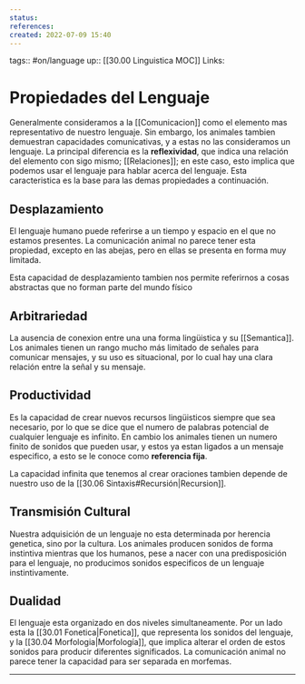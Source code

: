 ```yaml
---
status:
references:
created: 2022-07-09 15:40
---
```

tags:: #on/language 
up:: [[30.00 Linguistica MOC]]
Links: 
# Propiedades del Lenguaje
Generalmente consideramos a la [[Comunicacion]] como el elemento mas representativo de nuestro lenguaje. Sin embargo, los animales tambien demuestran capacidades comunicativas, y a estas no las consideramos un lenguaje. La principal diferencia es la **reflexividad**, que indica una relación del elemento con sigo mismo; [[Relaciones]]; en este caso, esto implica que podemos usar el lenguaje para hablar acerca del lenguaje. Esta caracteristica es la base para las demas propiedades a continuación.

## Desplazamiento
El lenguaje humano puede referirse a un tiempo y espacio en el que no estamos presentes. La comunicación animal no parece tener esta propiedad, excepto en las abejas, pero en ellas se presenta en forma muy limitada.

Esta capacidad de desplazamiento tambien nos permite referirnos a cosas abstractas que no forman parte del mundo físico

## Arbitrariedad
La ausencia de conexion entre una una forma lingüistica y su [[Semantica]]. Los animales tienen un rango mucho más limitado de señales para comunicar mensajes, y su uso es situacional, por lo cual hay una clara relación entre la señal y su mensaje.

## Productividad
Es la capacidad de crear nuevos recursos lingüisticos siempre que sea necesario, por lo que se dice que el numero de palabras potencial de cualquier lenguaje es infinito. En cambio los animales tienen un numero finito de sonidos que pueden usar, y estos ya estan ligados a un mensaje especifico, a esto se le conoce como **referencia fija**.

La capacidad infinita que tenemos al crear oraciones tambien depende de nuestro uso de la [[30.06 Sintaxis#Recursión|Recursion]].

## Transmisión Cultural
Nuestra adquisición de un lenguaje no esta determinada por herencia genetica, sino por la cultura. Los animales producen sonidos de forma instintiva mientras que los humanos, pese a nacer con una predisposición para el lenguaje, no producimos sonidos especificos de un lenguaje instintivamente.

## Dualidad
El lenguaje esta organizado en dos niveles simultaneamente. Por un lado esta la [[30.01 Fonetica|Fonetica]], que representa los sonidos del lenguaje, y la [[30.04 Morfologia|Morfología]], que implica alterar el orden de estos sonidos para producir diferentes significados.
La comunicación animal no parece tener la capacidad para ser separada en morfemas.
___
